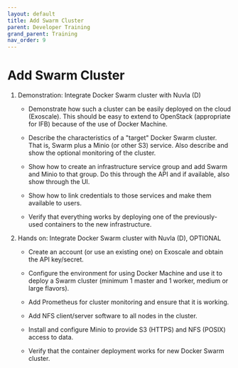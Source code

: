 ```yaml
---
layout: default
title: Add Swarm Cluster
parent: Developer Training
grand_parent: Training
nav_order: 9
---
```


Add Swarm Cluster
=================

1. Demonstration: Integrate Docker Swarm cluster with Nuvla (D)

   - Demonstrate how such a cluster can be easily deployed on the
     cloud (Exoscale). This should be easy to extend to OpenStack
     (appropriate for IFB) because of the use of Docker Machine.

   - Describe the characteristics of a "target" Docker Swarm cluster.
     That is, Swarm plus a Minio (or other S3) service. Also describe
     and show the optional monitoring of the cluster.

   - Show how to create an infrastructure service group and add Swarm
     and Minio to that group.  Do this through the API and if
     available, also show through the UI.

   - Show how to link credentials to those services and make them
     available to users.

   - Verify that everything works by deploying one of the
     previously-used containers to the new infrastructure.

1. Hands on: Integrate Docker Swarm cluster with Nuvla (D), OPTIONAL

   - Create an account (or use an existing one) on Exoscale and obtain
     the API key/secret.

   - Configure the environment for using Docker Machine and use it to
     deploy a Swarm cluster (minimum 1 master and 1 worker, medium or
     large flavors).

   - Add Prometheus for cluster monitoring and ensure that it is
     working.

   - Add NFS client/server software to all nodes in the cluster.

   - Install and configure Minio to provide S3 (HTTPS) and NFS (POSIX)
     access to data.

   - Verify that the container deployment works for new Docker Swarm
     cluster. 
